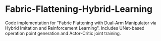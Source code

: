 # Fabric-Flattening-Hybrid-Learning
Code implementation for "Fabric Flattening with Dual-Arm Manipulator via Hybrid Imitation and Reinforcement Learning". Includes UNet-based operation point generation and Actor-Critic joint training.
